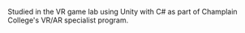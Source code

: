 Studied in the VR game lab using Unity with C# as part of Champlain College's VR/AR specialist program.
